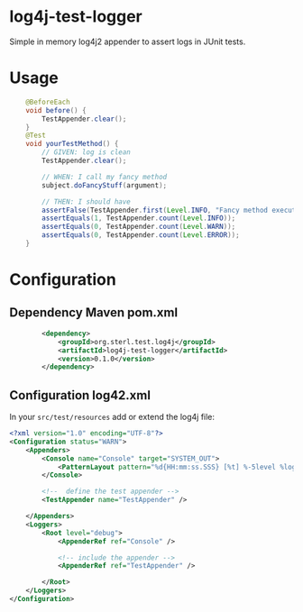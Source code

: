 # log4j-test-logger
Simple in memory log4j2 appender to assert logs in JUnit tests.

# Usage

```java
    @BeforeEach
    void before() {
        TestAppender.clear();
    }
    @Test
    void yourTestMethod() {
        // GIVEN: log is clean
        TestAppender.clear();

        // WHEN: I call my fancy method
        subject.doFancyStuff(argument);

        // THEN: I should have
        assertFalse(TestAppender.first(Level.INFO, "Fancy method executed").isPresent());
        assertEquals(1, TestAppender.count(Level.INFO));
        assertEquals(0, TestAppender.count(Level.WARN));     
        assertEquals(0, TestAppender.count(Level.ERROR));
    }
```

# Configuration
## Dependency Maven pom.xml

```xml
        <dependency>
            <groupId>org.sterl.test.log4j</groupId>
            <artifactId>log4j-test-logger</artifactId>
            <version>0.1.0</version>
        </dependency>
```

## Configuration log42.xml

In your `src/test/resources` add or extend the log4j file:

```xml
<?xml version="1.0" encoding="UTF-8"?>
<Configuration status="WARN">
    <Appenders>
        <Console name="Console" target="SYSTEM_OUT">
            <PatternLayout pattern="%d{HH:mm:ss.SSS} [%t] %-5level %logger{36} - %msg%n" />
        </Console>

        <!--  define the test appender -->
        <TestAppender name="TestAppender" />

    </Appenders>
    <Loggers>
        <Root level="debug">
            <AppenderRef ref="Console" />

            <!-- include the appender -->
            <AppenderRef ref="TestAppender" />

        </Root>
    </Loggers>
</Configuration>
```
